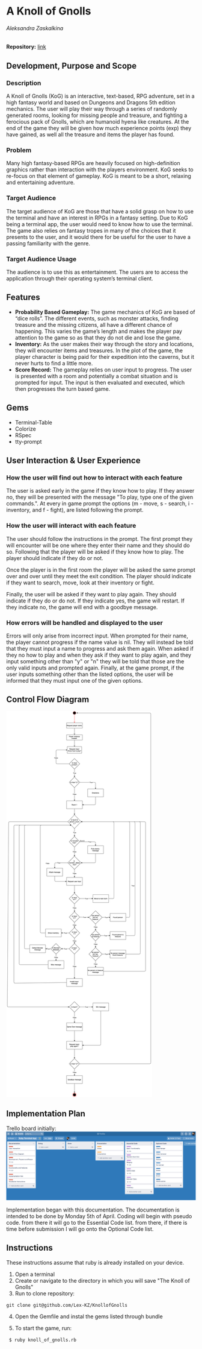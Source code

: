 # A Knoll of Gnolls 

###### Aleksandra Zaskalkina

**Repository:** [link](https://github.com/Lex-KZ/KnollofGnolls)

## Development, Purpose and Scope

### Description

A Knoll of Gnolls (KoG) is an interactive, text-based, RPG adventure, set in a high fantasy world and based on Dungeons and Dragons 5th edition mechanics. The user will play their way through a series of randomly generated rooms, looking for missing people and treasure, and fighting a ferocious pack of Gnolls, which are humanoid hyena like creatures. At the end of the game they will be given how much experience points (exp) they have gained, as well all the treasure and items the player has found. 

### Problem

Many high fantasy-based RPGs are heavily focused on high-definition graphics rather than interaction with the players environment. KoG seeks to re-focus on that element of gameplay. KoG is meant to be a short, relaxing and entertaining adventure.

### Target Audience

The target audience of KoG are those that have a solid grasp on how to use the terminal and have an interest in RPGs in a fantasy setting. Due to KoG being a terminal app, the user would need to know how to use the terminal. The game also relies on fantasy tropes in many of the choices that it presents to the user, and it would there for be useful for the user to have a passing familiarity with the genre.

### Target Audience Usage

The audience is to use this as entertainment. The users are to access the application through their operating system’s terminal client. 

## Features
- **Probability Based Gameplay:** The game mechanics of KoG are based of “dice rolls”. The different events, such as monster attacks, finding treasure and the missing citizens, all have a different chance of happening. This varies the game’s length and makes the player pay attention to the game so as that they do not die and lose the game.
- **Inventory:** As the user makes their way through the story and locations, they will encounter items and treasures. In the plot of the game, the player character is being paid for their expedition into the caverns, but it never hurts to find a little more.
- **Score Record:** The gameplay relies on user input to progress. The user is presented with a room and potentially a combat situation and is prompted for input. The input is then evaluated and executed, which then progresses the turn based game.

## Gems
- Terminal-Table
- Colorize
- RSpec
- tty-prompt

## User Interaction & User Experience

### How the user will find out how to interact with each feature
The user is asked early in the game if they know how to play. If they answer no, they will be presented with the message "To play, type one of the given commands.". At every in game prompt the options (m - move, s - search, i - inventory, and f - fight), are listed following the prompt. 

### How the user will interact with each feature
The user should follow the instructions in the prompt. The first prompt they will encounter will be one where they enter their name and they should do so. Following that the player will be asked if they know how to play. The player should indicate if they do or not. 

Once the player is in the first room the player will be asked the same prompt over and over until they meet the exit condition. The player should indicate if they want to search, move, look at their inventory or fight. 

Finally, the user will be asked if they want to play again. They should indicate if they do or do not. If they indicate yes, the game will restart. If they indicate no, the game will end with a goodbye message. 

### How errors will be handled and displayed to the user
Errors will only arise from incorrect input. When prompted for their name, the player cannot progress if the name value is nil. They will instead be told that they must input a name to progress and ask them again. When asked if they no how to play and when they ask if they want to play again, and they input something other than "y" or "n" they will be told that those are the only valid inputs and prompted again. Finally, at the game prompt, if the user inputs something other than the listed options, the user will be informed that they must input one of the given options. 

## Control Flow Diagram 

![Control flow diagram.](./docs/control_flow.png)

## Implementation Plan

Trello board initially:
![Trello board.](./docs/Trello.png)

Implementation began with this documentation. The documentation is intended to be done by Monday 5th of April. Coding will begin with pseudo code. from there it will go to the Essential Code list. from there, if there is time before submission I will go onto the Optional Code list. 

## Instructions
These instructions assume that ruby is already installed on your device.
1. Open a terminal
2. Create or navigate to the directory in which you will save "The Knoll of Gnolls"
3. Run to clone repository:
~~~ 
git clone git@github.com/Lex-KZ/KnollofGnolls 
~~~


4. Open the Gemfile and instal the gems listed through bundle

5. To start the game, run:
~~~
 $ ruby knoll_of_gnolls.rb 
 ~~~



